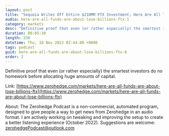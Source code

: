 ```yaml
---
layout: post
title: "Sequoia Writes Off Entire $210MM FTX Investment; Here Are All The Other Funds That Are Losing Billions In FTX"
audio: here-are-all-funds-are-about-lose-billions-ftx-1
category: markets
desc: "Definitive proof that even (or rather especially) the smartest investors do no homework before allocating huge amounts of capital."
duration: 00:05:30
length: 330
datetime: Thu, 10 Nov 2022 02:44:00 +0000
tags: podcast
guid: here-are-all-funds-are-about-lose-billions-ftx-0
order: 2
---
```

Definitive proof that even (or rather especially) the smartest investors do no homework before allocating huge amounts of capital.

Link: [https://www.zerohedge.com/markets/here-are-all-funds-are-about-lose-billions-ftx](https://www.zerohedge.com/markets/here-are-all-funds-are-about-lose-billions-ftx)

About: The Zerohedge Podcast is a non-commercial, automated program, designed to give people a way to get news from Zerohedge in an audio format.  I am actively working on tweaking and improving the setup to create a better listening experience (October 2022).  Suggestions are welcome: [zerohedgePodcast@outlook.com](mailto:zerohedgePodcast@outlook.com)